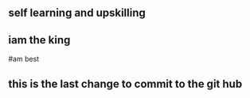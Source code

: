 ##  self learning and upskilling 
## iam the king 
#am best 
## this is  the last change to commit to the git hub 